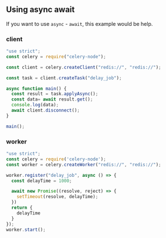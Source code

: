 ## Using async await
If you want to use `async` - `await`, this example would be help.

### client
```javascript
"use strict";
const celery = require("celery-node");

const client = celery.createClient("redis://", "redis://");

const task = client.createTask("delay_job");

async function main() {
  const result = task.applyAsync();
  const data= await result.get();
  console.log(data);
  await client.disconnect();
} 

main();
```

### worker
```javascript
"use strict";
const celery = require('celery-node');
const worker = celery.createWorker("redis://", "redis://");

worker.register("delay_job", async () => {
  const delayTime = 1000;

  await new Promise((resolve, reject) => {
    setTimeout(resolve, delayTime);
  })
  return {
    delayTime
  }
});
worker.start();
```